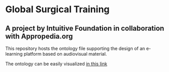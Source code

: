 # Global Surgical Training
## A project by Intuitive Foundation in collaboration with Appropedia.org

This repository hosts the ontology file supporting the design of an e-learning platform based on audiovisual material.

The ontology can be easily visualized [in this link](http://www.visualdataweb.de/webvowl/#iri=https://raw.githubusercontent.com/cientopolis/appropedia-surgery/master/appropedia-skills.owl)
